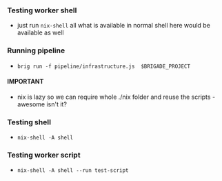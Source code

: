 ### Testing worker shell
* just run `nix-shell` all what is available in normal shell here would be available as well

### Running pipeline
* `brig run -f pipeline/infrastructure.js  $BRIGADE_PROJECT`

#### IMPORTANT 
* nix is lazy so we can require whole ./nix folder and reuse the scripts - awesome isn't it?

### Testing shell
* `nix-shell -A shell`

### Testing worker script
* `nix-shell -A shell --run test-script`